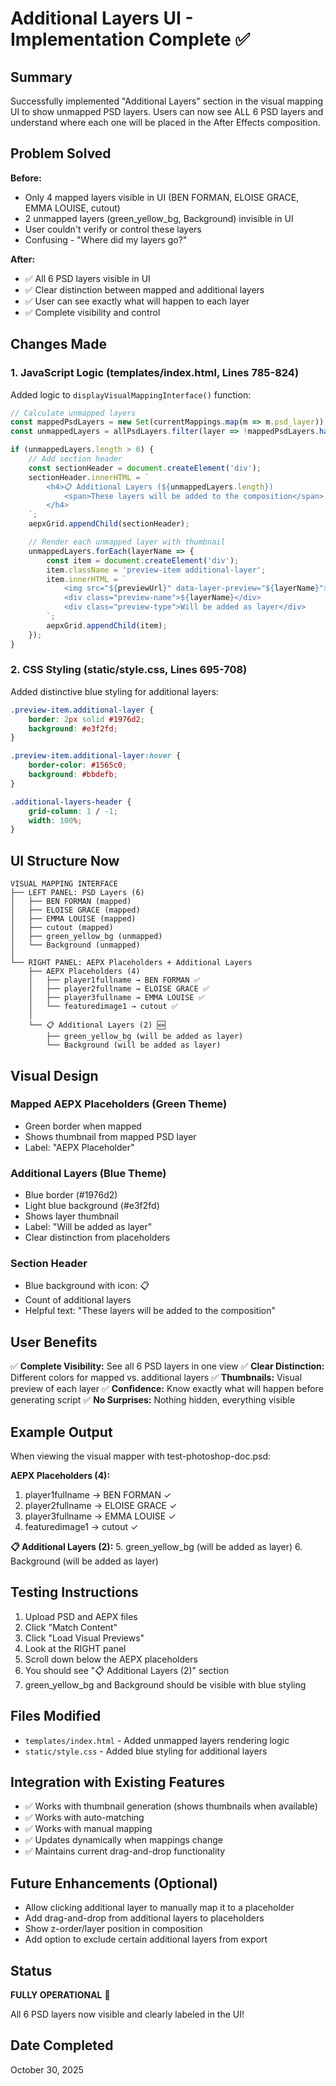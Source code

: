 # Additional Layers UI - Implementation Complete ✅

## Summary
Successfully implemented "Additional Layers" section in the visual mapping UI to show unmapped PSD layers. Users can now see ALL 6 PSD layers and understand where each one will be placed in the After Effects composition.

## Problem Solved
**Before:**
- Only 4 mapped layers visible in UI (BEN FORMAN, ELOISE GRACE, EMMA LOUISE, cutout)
- 2 unmapped layers (green_yellow_bg, Background) invisible in UI
- User couldn't verify or control these layers
- Confusing - "Where did my layers go?"

**After:**
- ✅ All 6 PSD layers visible in UI
- ✅ Clear distinction between mapped and additional layers
- ✅ User can see exactly what will happen to each layer
- ✅ Complete visibility and control

## Changes Made

### 1. JavaScript Logic (templates/index.html, Lines 785-824)

Added logic to `displayVisualMappingInterface()` function:

```javascript
// Calculate unmapped layers
const mappedPsdLayers = new Set(currentMappings.map(m => m.psd_layer));
const unmappedLayers = allPsdLayers.filter(layer => !mappedPsdLayers.has(layer));

if (unmappedLayers.length > 0) {
    // Add section header
    const sectionHeader = document.createElement('div');
    sectionHeader.innerHTML = `
        <h4>📋 Additional Layers (${unmappedLayers.length})
            <span>These layers will be added to the composition</span>
        </h4>
    `;
    aepxGrid.appendChild(sectionHeader);

    // Render each unmapped layer with thumbnail
    unmappedLayers.forEach(layerName => {
        const item = document.createElement('div');
        item.className = 'preview-item additional-layer';
        item.innerHTML = `
            <img src="${previewUrl}" data-layer-preview="${layerName}">
            <div class="preview-name">${layerName}</div>
            <div class="preview-type">Will be added as layer</div>
        `;
        aepxGrid.appendChild(item);
    });
}
```

### 2. CSS Styling (static/style.css, Lines 695-708)

Added distinctive blue styling for additional layers:

```css
.preview-item.additional-layer {
    border: 2px solid #1976d2;
    background: #e3f2fd;
}

.preview-item.additional-layer:hover {
    border-color: #1565c0;
    background: #bbdefb;
}

.additional-layers-header {
    grid-column: 1 / -1;
    width: 100%;
}
```

## UI Structure Now

```
VISUAL MAPPING INTERFACE
├── LEFT PANEL: PSD Layers (6)
│   ├── BEN FORMAN (mapped)
│   ├── ELOISE GRACE (mapped)
│   ├── EMMA LOUISE (mapped)
│   ├── cutout (mapped)
│   ├── green_yellow_bg (unmapped)
│   └── Background (unmapped)
│
└── RIGHT PANEL: AEPX Placeholders + Additional Layers
    ├── AEPX Placeholders (4)
    │   ├── player1fullname → BEN FORMAN ✅
    │   ├── player2fullname → ELOISE GRACE ✅
    │   ├── player3fullname → EMMA LOUISE ✅
    │   └── featuredimage1 → cutout ✅
    │
    └── 📋 Additional Layers (2) 🆕
        ├── green_yellow_bg (will be added as layer)
        └── Background (will be added as layer)
```

## Visual Design

### Mapped AEPX Placeholders (Green Theme)
- Green border when mapped
- Shows thumbnail from mapped PSD layer
- Label: "AEPX Placeholder"

### Additional Layers (Blue Theme)
- Blue border (#1976d2)
- Light blue background (#e3f2fd)
- Shows layer thumbnail
- Label: "Will be added as layer"
- Clear distinction from placeholders

### Section Header
- Blue background with icon: 📋
- Count of additional layers
- Helpful text: "These layers will be added to the composition"

## User Benefits

✅ **Complete Visibility:** See all 6 PSD layers in one view
✅ **Clear Distinction:** Different colors for mapped vs. additional layers
✅ **Thumbnails:** Visual preview of each layer
✅ **Confidence:** Know exactly what will happen before generating script
✅ **No Surprises:** Nothing hidden, everything visible

## Example Output

When viewing the visual mapper with test-photoshop-doc.psd:

**AEPX Placeholders (4):**
1. player1fullname → BEN FORMAN ✓
2. player2fullname → ELOISE GRACE ✓
3. player3fullname → EMMA LOUISE ✓
4. featuredimage1 → cutout ✓

**📋 Additional Layers (2):**
5. green_yellow_bg (will be added as layer)
6. Background (will be added as layer)

## Testing Instructions

1. Upload PSD and AEPX files
2. Click "Match Content"
3. Click "Load Visual Previews"
4. Look at the RIGHT panel
5. Scroll down below the AEPX placeholders
6. You should see "📋 Additional Layers (2)" section
7. green_yellow_bg and Background should be visible with blue styling

## Files Modified
- `templates/index.html` - Added unmapped layers rendering logic
- `static/style.css` - Added blue styling for additional layers

## Integration with Existing Features
- ✅ Works with thumbnail generation (shows thumbnails when available)
- ✅ Works with auto-matching
- ✅ Works with manual mapping
- ✅ Updates dynamically when mappings change
- ✅ Maintains current drag-and-drop functionality

## Future Enhancements (Optional)
- Allow clicking additional layer to manually map it to a placeholder
- Add drag-and-drop from additional layers to placeholders
- Show z-order/layer position in composition
- Add option to exclude certain additional layers from export

## Status
**FULLY OPERATIONAL** 🎉

All 6 PSD layers now visible and clearly labeled in the UI!

## Date Completed
October 30, 2025
